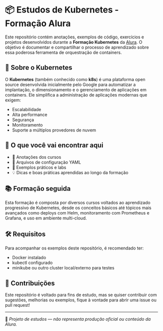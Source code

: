 # 📦 Estudos de Kubernetes - Formação Alura

Este repositório contém anotações, exemplos de código, exercícios e projetos desenvolvidos durante a **Formação Kubernetes** da [Alura](https://www.alura.com.br/). O objetivo é documentar e compartilhar o processo de aprendizado sobre essa poderosa ferramenta de orquestração de containers.

## 🚀 Sobre o Kubernetes

O **Kubernetes** (também conhecido como **k8s**) é uma plataforma open source desenvolvida inicialmente pelo Google para automatizar a implantação, o dimensionamento e o gerenciamento de aplicações em containers. Ele simplifica a administração de aplicações modernas que exigem:

- Escalabilidade
- Alta performance
- Segurança
- Monitoramento
- Suporte a múltiplos provedores de nuvem

## 🧠 O que você vai encontrar aqui

- 📘 Anotações dos cursos
- 📂 Arquivos de configuração YAML
- 🔧 Exemplos práticos e labs
- 💡 Dicas e boas práticas aprendidas ao longo da formação

## 📚 Formação seguida

Esta formação é composta por diversos cursos voltados ao aprendizado progressivo de Kubernetes, desde os conceitos básicos até tópicos mais avançados como deploys com Helm, monitoramento com Prometheus e Grafana, e uso em ambiente multi-cloud.

## 🛠️ Requisitos

Para acompanhar os exemplos deste repositório, é recomendado ter:

- Docker instalado
- kubectl configurado
- minikube ou outro cluster local/externo para testes

## 🤝 Contribuições

Este repositório é voltado para fins de estudo, mas se quiser contribuir com sugestões, melhorias ou exemplos, fique à vontade para abrir uma issue ou pull request!

---

📌 *Projeto de estudos — não representa produção oficial ou conteúdo da Alura.*
